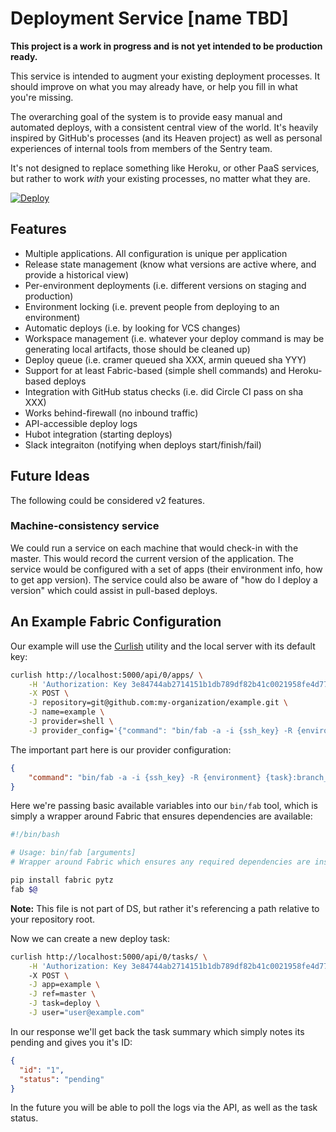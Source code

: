 # Deployment Service [name TBD]

**This project is a work in progress and is not yet intended to be production ready.**

This service is intended to augment your existing deployment processes. It should improve on what you may already have, or help you fill in what you're missing.

The overarching goal of the system is to provide easy manual and automated deploys, with a consistent central view of the world. It's heavily inspired by GitHub's processes (and its Heaven project) as well as personal experiences of internal tools from members of the Sentry team.

It's not designed to replace something like Heroku, or other PaaS services, but rather to work *with* your existing processes, no matter what they are.

[![Deploy](https://www.herokucdn.com/deploy/button.png)](https://heroku.com/deploy)

## Features

- Multiple applications. All configuration is unique per application
- Release state management (know what versions are active where, and provide a historical view)
- Per-environment deployments (i.e. different versions on staging and production)
- Environment locking (i.e. prevent people from deploying to an environment)
- Automatic deploys (i.e. by looking for VCS changes)
- Workspace management (i.e. whatever your deploy command is may be generating local artifacts, those should be cleaned up)
- Deploy queue (i.e. cramer queued sha XXX, armin queued sha YYY)
- Support for at least Fabric-based (simple shell commands) and Heroku-based deploys
- Integration with GitHub status checks (i.e. did Circle CI pass on sha XXX)
- Works behind-firewall (no inbound traffic)
- API-accessible deploy logs
- Hubot integration (starting deploys)
- Slack integraiton (notifying when deploys start/finish/fail)

## Future Ideas

The following could be considered v2 features.

### Machine-consistency service

We could run a service on each machine that would check-in with the master. This would record the current version of the application. The service would be configured with a set of apps (their environment info, how to get app version). The service could also be aware of "how do I deploy a version" which could assist in pull-based deploys.

## An Example Fabric Configuration

Our example will use the [Curlish](http://pythonhosted.org/curlish/) utility and the local server with its default key:

```bash
curlish http://localhost:5000/api/0/apps/ \
    -H 'Authorization: Key 3e84744ab2714151b1db789df82b41c0021958fe4d77406e9c0947c34f5c5a70' \
    -X POST \
    -J repository=git@github.com:my-organization/example.git \
    -J name=example \
    -J provider=shell \
    -J provider_config='{"command": "bin/fab -a -i {ssh_key} -R {environment} {task}:branch_name={ref}"}' \
```

The important part here is our provider configuration:

```json
{
    "command": "bin/fab -a -i {ssh_key} -R {environment} {task}:branch_name={ref}"
}
```

Here we're passing basic available variables into our ``bin/fab`` tool, which is simply a wrapper around Fabric that ensures dependencies are available:

```bash
#!/bin/bash

# Usage: bin/fab [arguments]
# Wrapper around Fabric which ensures any required dependencies are installed.

pip install fabric pytz
fab $@
```

**Note:** This file is not part of DS, but rather it's referencing a path relative to your repository root.

Now we can create a new deploy task:

```bash
curlish http://localhost:5000/api/0/tasks/ \
    -H 'Authorization: Key 3e84744ab2714151b1db789df82b41c0021958fe4d77406e9c0947c34f5c5a70'
    -X POST \
    -J app=example \
    -J ref=master \
    -J task=deploy \
    -J user="user@example.com"
```

In our response we'll get back the task summary which simply notes its pending and gives you it's ID:

```json
{
  "id": "1",
  "status": "pending"
}
```

In the future you will be able to poll the logs via the API, as well as the task status.
